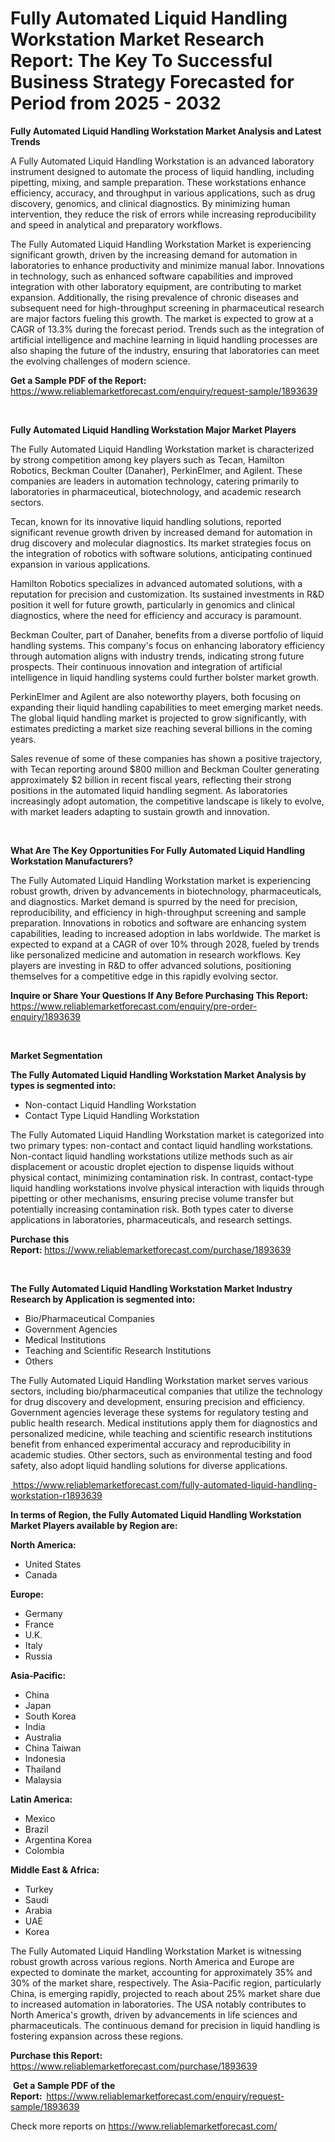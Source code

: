 <p><h1>Fully Automated Liquid Handling Workstation Market Research Report: The Key To Successful Business Strategy Forecasted for Period from 2025 - 2032</h1></p><p><strong>Fully Automated Liquid Handling Workstation Market Analysis and Latest Trends</strong></p>
<p><p>A Fully Automated Liquid Handling Workstation is an advanced laboratory instrument designed to automate the process of liquid handling, including pipetting, mixing, and sample preparation. These workstations enhance efficiency, accuracy, and throughput in various applications, such as drug discovery, genomics, and clinical diagnostics. By minimizing human intervention, they reduce the risk of errors while increasing reproducibility and speed in analytical and preparatory workflows.</p><p>The Fully Automated Liquid Handling Workstation Market is experiencing significant growth, driven by the increasing demand for automation in laboratories to enhance productivity and minimize manual labor. Innovations in technology, such as enhanced software capabilities and improved integration with other laboratory equipment, are contributing to market expansion. Additionally, the rising prevalence of chronic diseases and subsequent need for high-throughput screening in pharmaceutical research are major factors fueling this growth. The market is expected to grow at a CAGR of 13.3% during the forecast period. Trends such as the integration of artificial intelligence and machine learning in liquid handling processes are also shaping the future of the industry, ensuring that laboratories can meet the evolving challenges of modern science.</p></p>
<p><strong>Get a Sample PDF of the Report:&nbsp;</strong> <a href="https://www.reliablemarketforecast.com/enquiry/request-sample/1893639?utm_campaign=1080&utm_medium=2&utm_source=Github&utm_content=ia&utm_term=01032025&utm_id=fully-automated-liquid-handling-workstation">https://www.reliablemarketforecast.com/enquiry/request-sample/1893639</a></p>
<p>&nbsp;</p>
<p><strong>Fully Automated Liquid Handling Workstation Major Market Players</strong></p>
<p><p>The Fully Automated Liquid Handling Workstation market is characterized by strong competition among key players such as Tecan, Hamilton Robotics, Beckman Coulter (Danaher), PerkinElmer, and Agilent. These companies are leaders in automation technology, catering primarily to laboratories in pharmaceutical, biotechnology, and academic research sectors.</p><p>Tecan, known for its innovative liquid handling solutions, reported significant revenue growth driven by increased demand for automation in drug discovery and molecular diagnostics. Its market strategies focus on the integration of robotics with software solutions, anticipating continued expansion in various applications.</p><p>Hamilton Robotics specializes in advanced automated solutions, with a reputation for precision and customization. Its sustained investments in R&D position it well for future growth, particularly in genomics and clinical diagnostics, where the need for efficiency and accuracy is paramount.</p><p>Beckman Coulter, part of Danaher, benefits from a diverse portfolio of liquid handling systems. This company's focus on enhancing laboratory efficiency through automation aligns with industry trends, indicating strong future prospects. Their continuous innovation and integration of artificial intelligence in liquid handling systems could further bolster market growth.</p><p>PerkinElmer and Agilent are also noteworthy players, both focusing on expanding their liquid handling capabilities to meet emerging market needs. The global liquid handling market is projected to grow significantly, with estimates predicting a market size reaching several billions in the coming years.</p><p>Sales revenue of some of these companies has shown a positive trajectory, with Tecan reporting around $800 million and Beckman Coulter generating approximately $2 billion in recent fiscal years, reflecting their strong positions in the automated liquid handling segment. As laboratories increasingly adopt automation, the competitive landscape is likely to evolve, with market leaders adapting to sustain growth and innovation.</p></p>
<p>&nbsp;</p>
<p><strong>What Are The Key Opportunities For Fully Automated Liquid Handling Workstation Manufacturers?</strong></p>
<p><p>The Fully Automated Liquid Handling Workstation market is experiencing robust growth, driven by advancements in biotechnology, pharmaceuticals, and diagnostics. Market demand is spurred by the need for precision, reproducibility, and efficiency in high-throughput screening and sample preparation. Innovations in robotics and software are enhancing system capabilities, leading to increased adoption in labs worldwide. The market is expected to expand at a CAGR of over 10% through 2028, fueled by trends like personalized medicine and automation in research workflows. Key players are investing in R&D to offer advanced solutions, positioning themselves for a competitive edge in this rapidly evolving sector.</p></p>
<p><strong>Inquire or Share Your Questions If Any Before Purchasing This Report:</strong> <a href="https://www.reliablemarketforecast.com/enquiry/pre-order-enquiry/1893639?utm_campaign=1080&utm_medium=2&utm_source=Github&utm_content=ia&utm_term=01032025&utm_id=fully-automated-liquid-handling-workstation">https://www.reliablemarketforecast.com/enquiry/pre-order-enquiry/1893639</a></p>
<p>&nbsp;</p>
<p><strong>Market Segmentation</strong></p>
<p><strong>The Fully Automated Liquid Handling Workstation Market Analysis by types is segmented into:</strong></p>
<p><ul><li>Non-contact Liquid Handling Workstation</li><li>Contact Type Liquid Handling Workstation</li></ul></p>
<p><p>The Fully Automated Liquid Handling Workstation market is categorized into two primary types: non-contact and contact liquid handling workstations. Non-contact liquid handling workstations utilize methods such as air displacement or acoustic droplet ejection to dispense liquids without physical contact, minimizing contamination risk. In contrast, contact-type liquid handling workstations involve physical interaction with liquids through pipetting or other mechanisms, ensuring precise volume transfer but potentially increasing contamination risk. Both types cater to diverse applications in laboratories, pharmaceuticals, and research settings.</p></p>
<p><strong>Purchase this Report:&nbsp;</strong><a href="https://www.reliablemarketforecast.com/purchase/1893639?utm_campaign=1080&utm_medium=2&utm_source=Github&utm_content=ia&utm_term=01032025&utm_id=fully-automated-liquid-handling-workstation">https://www.reliablemarketforecast.com/purchase/1893639</a></p>
<p>&nbsp;</p>
<p><strong>The Fully Automated Liquid Handling Workstation Market Industry Research by Application is segmented into:</strong></p>
<p><ul><li>Bio/Pharmaceutical Companies</li><li>Government Agencies</li><li>Medical Institutions</li><li>Teaching and Scientific Research Institutions</li><li>Others</li></ul></p>
<p><p>The Fully Automated Liquid Handling Workstation market serves various sectors, including bio/pharmaceutical companies that utilize the technology for drug discovery and development, ensuring precision and efficiency. Government agencies leverage these systems for regulatory testing and public health research. Medical institutions apply them for diagnostics and personalized medicine, while teaching and scientific research institutions benefit from enhanced experimental accuracy and reproducibility in academic studies. Other sectors, such as environmental testing and food safety, also adopt liquid handling solutions for diverse applications.</p></p>
<p><a href="https://www.reliablemarketforecast.com/fully-automated-liquid-handling-workstation-r1893639?utm_campaign=1080&utm_medium=2&utm_source=Github&utm_content=ia&utm_term=01032025&utm_id=fully-automated-liquid-handling-workstation">&nbsp;https://www.reliablemarketforecast.com/fully-automated-liquid-handling-workstation-r1893639</a></p>
<p><strong>In terms of Region, the Fully Automated Liquid Handling Workstation Market Players available by Region are:</strong></p>
<p>
    <p> <strong> North America: </strong>
        <ul>
            <li>United States</li>
            <li>Canada</li>
        </ul>
        </p> 
    <p> <strong> Europe: </strong>
        <ul>
            <li>Germany</li>
            <li>France</li>
            <li>U.K.</li>
            <li>Italy</li>
            <li>Russia</li>
        </ul>
        </p> 
    <p> <strong> Asia-Pacific: </strong>
        <ul>
            <li>China</li>
            <li>Japan</li>
            <li>South Korea</li>
            <li>India</li>
            <li>Australia</li>
            <li>China Taiwan</li>
            <li>Indonesia</li>
            <li>Thailand</li>
            <li>Malaysia</li>
        </ul>
        </p> 
    <p> <strong> Latin America: </strong>
        <ul>
            <li>Mexico</li>
            <li>Brazil</li>
            <li>Argentina Korea</li>
            <li>Colombia</li>
        </ul>
        </p> 
    <p> <strong> Middle East & Africa: </strong>
        <ul>
            <li>Turkey</li>
            <li>Saudi</li>
            <li>Arabia</li>
            <li>UAE</li>
            <li>Korea</li>
        </ul>
    </p>
    </p>
<p><p>The Fully Automated Liquid Handling Workstation Market is witnessing robust growth across various regions. North America and Europe are expected to dominate the market, accounting for approximately 35% and 30% of the market share, respectively. The Asia-Pacific region, particularly China, is emerging rapidly, projected to reach about 25% market share due to increased automation in laboratories. The USA notably contributes to North America's growth, driven by advancements in life sciences and pharmaceuticals. The continuous demand for precision in liquid handling is fostering expansion across these regions.</p></p>
<p><strong>Purchase this Report: </strong><a href="https://www.reliablemarketforecast.com/purchase/1893639?utm_campaign=1080&utm_medium=2&utm_source=Github&utm_content=ia&utm_term=01032025&utm_id=fully-automated-liquid-handling-workstation">https://www.reliablemarketforecast.com/purchase/1893639</a></p>
<p>&nbsp;<strong>Get a Sample PDF of the Report:&nbsp;&nbsp;</strong><a href="https://www.reliablemarketforecast.com/enquiry/request-sample/1893639?utm_campaign=1080&utm_medium=2&utm_source=Github&utm_content=ia&utm_term=01032025&utm_id=fully-automated-liquid-handling-workstation">https://www.reliablemarketforecast.com/enquiry/request-sample/1893639</a></p>
<p><strong></strong></p>
<p>Check more reports on <a href="https://www.reliablemarketforecast.com/?utm_campaign=1080&utm_medium=2&utm_source=Github&utm_content=ia&utm_term=01032025&utm_id=fully-automated-liquid-handling-workstation">https://www.reliablemarketforecast.com/</a></p>